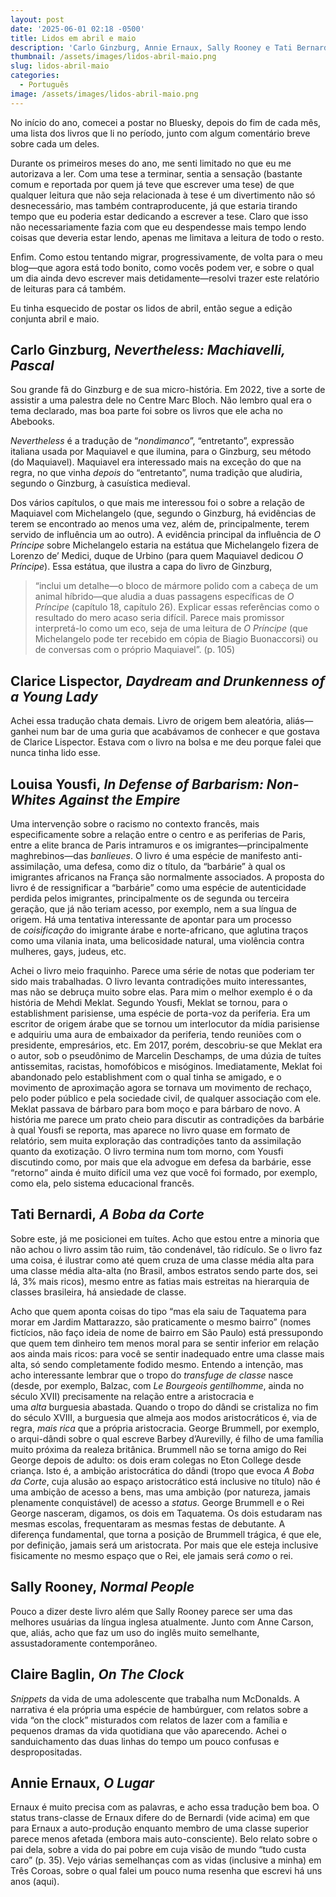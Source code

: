 ```yaml
---
layout: post
date: '2025-06-01 02:18 -0500'
title: Lidos em abril e maio
description: 'Carlo Ginzburg, Annie Ernaux, Sally Rooney e Tati Bernardi entram num bar'
thumbnail: /assets/images/lidos-abril-maio.png
slug: lidos-abril-maio
categories:
  - Português
image: /assets/images/lidos-abril-maio.png
---
```

No início do ano, comecei a postar no Bluesky, depois do fim de cada mês, uma lista dos livros que li no período, junto com algum comentário breve sobre cada um deles.

Durante os primeiros meses do ano, me senti limitado no que eu me autorizava a ler. Com uma tese a terminar, sentia a sensação (bastante comum e reportada por quem já teve que escrever uma tese) de que qualquer leitura que não seja relacionada à tese é um divertimento não só desnecessário, mas também contraproducente, já que estaria tirando tempo que eu poderia estar dedicando a escrever a tese. Claro que isso não necessariamente fazia com que eu despendesse mais tempo lendo coisas que deveria estar lendo, apenas me limitava a leitura de todo o resto.

Enfim. Como estou tentando migrar, progressivamente, de volta para o meu blog—que agora está todo bonito, como vocês podem ver, e sobre o qual um dia ainda devo escrever mais detidamente—resolvi trazer este relatório de leituras para cá também.

Eu tinha esquecido de postar os lidos de abril, então segue a edição conjunta abril e maio.

## Carlo Ginzburg, _Nevertheless: Machiavelli, Pascal_

Sou grande fã do Ginzburg e de sua micro-história. Em 2022, tive a sorte de assistir a uma palestra dele no Centre Marc Bloch. Não lembro qual era o tema declarado, mas boa parte foi sobre os livros que ele acha no Abebooks.

_Nevertheless_ é a tradução de “_nondimanco_”, “entretanto”, expressão italiana usada por Maquiavel e que ilumina, para o Ginzburg, seu método (do Maquiavel). Maquiavel era interessado mais na exceção do que na regra, no que vinha _depois_ do “entretanto”, numa tradição que aludiria, segundo o Ginzburg, à casuística medieval.

Dos vários capítulos, o que mais me interessou foi o sobre a relação de Maquiavel com Michelangelo (que, segundo o Ginzburg, há evidências de terem se encontrado ao menos uma vez, além de, principalmente, terem servido de influência um ao outro). A evidência principal da influência de _O Príncipe_ sobre Michelangelo estaria na estátua que Michelangelo fizera de Lorenzo de’ Medici, duque de Urbino (para quem Maquiavel dedicou _O Príncipe_). Essa estátua, que ilustra a capa do livro de Ginzburg,

> “inclui um detalhe—o bloco de mármore polido com a cabeça de um animal híbrido—que aludia a duas passagens específicas de _O Príncipe_ (capítulo 18, capítulo 26). Explicar essas referências como o resultado do mero acaso seria difícil. Parece mais promissor interpretá-lo como um eco, seja de uma leitura de _O Príncipe_ (que Michelangelo pode ter recebido em cópia de Biagio Buonaccorsi) ou de conversas com o próprio Maquiavel”. (p. 105)

## Clarice Lispector, _Daydream and Drunkenness of a Young Lady_

Achei essa tradução chata demais. Livro de origem bem aleatória, aliás—ganhei num bar de uma guria que acabávamos de conhecer e que gostava de Clarice Lispector. Estava com o livro na bolsa e me deu porque falei que nunca tinha lido esse.

## Louisa Yousfi, _In Defense of Barbarism: Non-Whites Against the Empire_

Uma intervenção sobre o racismo no contexto francês, mais especificamente sobre a relação entre o centro e as periferias de Paris, entre a elite branca de Paris intramuros e os imigrantes—principalmente maghrebinos—das _banlieues_. O livro é uma espécie de manifesto anti-assimilação, uma defesa, como diz o título, da “barbárie” à qual os imigrantes africanos na França são normalmente associados. A proposta do livro é de ressignificar a “barbárie” como uma espécie de autenticidade perdida pelos imigrantes, principalmente os de segunda ou terceira geração, que já não teriam acesso, por exemplo, nem a sua língua de origem. Há uma tentativa interessante de apontar para um processo de _coisificação_ do imigrante árabe e norte-africano, que aglutina traços como uma vilania inata, uma belicosidade natural, uma violência contra mulheres, gays, judeus, etc.

Achei o livro meio fraquinho. Parece uma série de notas que poderiam ter sido mais trabalhadas. O livro levanta contradições muito interessantes, mas não se debruça muito sobre elas. Para mim o melhor exemplo é o da história de Mehdi Meklat. Segundo Yousfi, Meklat se tornou, para o establishment parisiense, uma espécie de porta-voz da periferia. Era um escritor de origem árabe que se tornou um interlocutor da mídia parisiense e adquiriu uma aura de embaixador da periferia, tendo reuniões com o presidente, empresários, etc. Em 2017, porém, descobriu-se que Meklat era o autor, sob o pseudônimo de Marcelin Deschamps, de uma dúzia de tuítes antissemitas, racistas, homofóbicos e misóginos. Imediatamente, Meklat foi abandonado pelo establishment com o qual tinha se amigado, e o movimento de aproximação agora se tornava um movimento de rechaço, pelo poder público e pela sociedade civil, de qualquer associação com ele. Meklat passava de bárbaro para bom moço e para bárbaro de novo. A história me parece um prato cheio para discutir as contradições da barbárie à qual Yousfi se reporta, mas aparece no livro quase em formato de relatório, sem muita exploração das contradições tanto da assimilação quanto da exotização. O livro termina num tom morno, com Yousfi discutindo como, por mais que ela advogue em defesa da barbárie, esse “retorno” ainda é muito difícil uma vez que você foi formado, por exemplo, como ela, pelo sistema educacional francês.

## Tati Bernardi, _A Boba da Corte_

Sobre este, já me posicionei em tuítes. Acho que estou entre a minoria que não achou o livro assim tão ruim, tão condenável, tão ridículo. Se o livro faz uma coisa, é ilustrar como até quem cruza de uma classe média alta para uma classe média alta-alta (no Brasil, ambos estratos sendo parte dos, sei lá, 3% mais ricos), mesmo entre as fatias mais estreitas na hierarquia de classes brasileira, há ansiedade de classe.

Acho que quem aponta coisas do tipo “mas ela saiu de Taquatema para morar em Jardim Mattarazzo, são praticamente o mesmo bairro” (nomes fictícios, não faço ideia de nome de bairro em São Paulo) está pressupondo que quem tem dinheiro tem menos moral para se sentir inferior em relação aos ainda mais ricos: para você se sentir inadequado entre uma classe mais alta, só sendo completamente fodido mesmo. Entendo a intenção, mas acho interessante lembrar que o tropo do _transfuge de classe_ nasce (desde, por exemplo, Balzac, com _Le Bourgeois gentilhomme_, ainda no século XVII) precisamente na relação entre a aristocracia e uma _alta_ burguesia abastada. Quando o tropo do dândi se cristaliza no fim do século XVIII, a burguesia que almeja aos modos aristocráticos é, via de regra, _mais rica_ que a própria aristocracia. George Brummell, por exemplo, o arqui-dândi sobre o qual escreve Barbey d’Aurevilly, é filho de uma família muito próxima da realeza britânica. Brummell não se torna amigo do Rei George depois de adulto: os dois eram colegas no Eton College desde criança. Isto é, a ambição aristocrática do dândi (tropo que evoca _A Boba da Corte_, cuja alusão ao espaço aristocrático está inclusive no título) não é uma ambição de acesso a bens, mas uma ambição (por natureza, jamais plenamente conquistável) de acesso a _status_. George Brummell e o Rei George nasceram, digamos, os dois em Taquatema. Os dois estudaram nas mesmas escolas, frequentaram as mesmas festas de debutante. A diferença fundamental, que torna a posição de Brummell trágica, é que ele, por definição, jamais será um aristocrata. Por mais que ele esteja inclusive fisicamente no mesmo espaço que o Rei, ele jamais será _como_ o rei.

## Sally Rooney, _Normal People_

Pouco a dizer deste livro além que Sally Rooney parece ser uma das melhores usuárias da língua inglesa atualmente. Junto com Anne Carson, que, aliás, acho que faz um uso do inglês muito semelhante, assustadoramente contemporâneo.

## Claire Baglin, _On The Clock_

_Snippets_ da vida de uma adolescente que trabalha num McDonalds. A narrativa é ela própria uma espécie de hambúrguer, com relatos sobre a vida “on the clock” misturados com relatos de lazer com a família e pequenos dramas da vida quotidiana que vão aparecendo. Achei o sanduichamento das duas linhas do tempo um pouco confusas e despropositadas.

## Annie Ernaux, _O Lugar_

Ernaux é muito precisa com as palavras, e acho essa tradução bem boa. O status trans-classe de Ernaux difere do de Bernardi (vide acima) em que para Ernaux a auto-produção enquanto membro de uma classe superior parece menos afetada (embora mais auto-consciente). Belo relato sobre o pai dela, sobre a vida do pai pobre em cuja visão de mundo “tudo custa caro” (p. 35). Vejo várias semelhanças com as vidas (inclusive a minha) em Três Coroas, sobre o qual falei um pouco numa resenha que escrevi há uns anos (aqui).